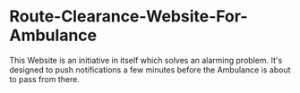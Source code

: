 # Route-Clearance-Website-For-Ambulance
This Website is an initiative in itself which solves an alarming problem. It's designed to push notifications a few minutes before the Ambulance is about to pass from there. 
